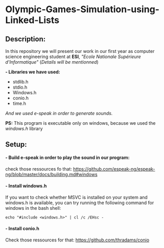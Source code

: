 # Olympic-Games-Simulation-using-Linked-Lists

## Description:
In this repository we will present our work in our first year as computer science engineering student at **ESI**, *"Ecole Nationale Supérieure d'Informatique"* (*Details will be mentionned*)

**- Libraries we have used:**
- stdlib.h
- stdio.h
- Windows.h
- conio.h
- time.h

*And we used e-speak in order to generate sounds.*

**PS:** This program is executable only on windows, because we used the *windows.h* library

## Setup:
#### - Build e-speak in order to play the sound in our program: 
check those ressources fo that: https://github.com/espeak-ng/espeak-ng/blob/master/docs/building.md#windows

#### - Install windows.h 
If you want to check whether MSVC is installed on your system and windows.h is available, you can try running the following command for windows in the bash shell:

``` echo "#include <windows.h>" | cl /c /EHsc - ```

#### - Install conio.h
Check those ressources for that: https://github.com/thradams/conio
